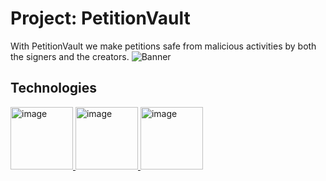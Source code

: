 # Project: PetitionVault
With PetitionVault we make petitions safe from malicious activities by both the signers and the creators.
![Banner]("/Users/leon/Downloads/Cover.png")
## Technologies
<a href="https://filecoin.io/">
  <img src="https://github.com/user-attachments/assets/0a33c99a-5e24-4cf7-8da2-2cf3cc7a613b" width="100" height="100" alt="image">
</a>
<a href="https://arbitrum.io/stylus">
  <img src="https://github.com/user-attachments/assets/c16383f3-732f-4329-a840-52c5a7f4f5c0" width="100" height="100" alt="image">
</a>
<a href="https://worldcoin.org/world-id">
  <img src="https://github.com/user-attachments/assets/8fb7a853-20b8-4be9-ba57-eef47705322c" width="100" height="100" alt="image">
</a>


